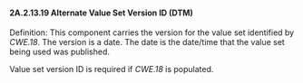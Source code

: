 #### 2A.2.13.19 Alternate Value Set Version ID (DTM)

Definition: This component carries the version for the value set identified by _CWE.18_. The version is a date. The date is the date/time that the value set being used was published.

Value set version ID is required if _CWE.18_ is populated.
